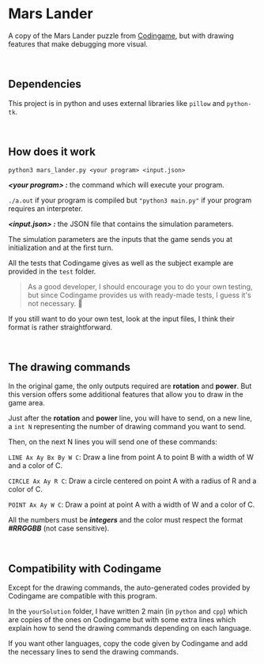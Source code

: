 # Mars Lander
A copy of the Mars Lander puzzle from [Codingame](https://www.codingame.com/training/medium/mars-lander-episode-2), but with drawing features that make debugging more visual.

<br/>

## Dependencies

This project is in python and uses external libraries like ```pillow``` and ```python-tk```.

<br/>

## How does it work
```
python3 mars_lander.py <your program> <input.json>
```


***\<your program\> :*** the command which will execute your program.

```./a.out``` if your program is compiled but ```"python3 main.py"``` if your program requires an interpreter.


***\<input.json\> :*** the JSON file that contains the simulation parameters.

The simulation parameters are the inputs that the game sends you at initialization and at the first turn.

All the tests that Codingame gives as well as the subject example are provided in the ```test``` folder.

> As a good developer, I should encourage you to do your own testing, but since Codingame provides us with ready-made tests, I guess it's not necessary. 🥳

If you still want to do your own test, look at the input files, I think their format is rather straightforward.

<br/>

## The drawing commands

In the original game, the only outputs required are **rotation** and **power**. But this version offers some additional features that allow you to draw in the game area.

Just after the **rotation** and **power** line, you will have to send, on a new line, a ```int N``` representing the number of drawing command you want to send.

Then, on the next N lines you will send one of these commands:

```LINE Ax Ay Bx By W C```: Draw a line from point A to point B with a width of W and a color of C.

```CIRCLE Ax Ay R C```: Draw a circle centered on point A with a radius of R and a color of C.

```POINT Ax Ay W C```: Draw a point at point A with a width of W and a color of C.

All the numbers must be ***integers*** and the color must respect the format ***#RRGGBB*** (not case sensitive).

<br/>

## Compatibility with Codingame

Except for the drawing commands, the auto-generated codes provided by Codingame are compatible with this program.

In the ```yourSolution``` folder, I have written 2 main (in ```python``` and ```cpp```) which are copies of the ones on Codingame but with some extra lines which explain how to send the drawing commands depending on each language.

If you want other languages, copy the code given by Codingame and add the necessary lines to send the drawing commands.
